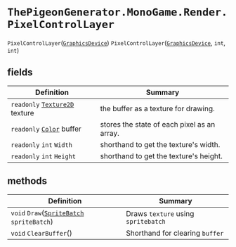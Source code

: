 # `ThePigeonGenerator.MonoGame.Render.PixelControlLayer`

`PixelControlLayer`([`GraphicsDevice`](https://docs.monogame.net/api/Microsoft.Xna.Framework.Graphics.GraphicsDevice.html))
`PixelControlLayer`([`GraphicsDevice`](https://docs.monogame.net/api/Microsoft.Xna.Framework.Graphics.GraphicsDevice.html), `int`, `int`)

## fields

| Definition                                                                                                      | Summary                                     |
| --------------------------------------------------------------------------------------------------------------- | ------------------------------------------- |
| `readonly` [`Texture2D`](https://docs.monogame.net/api/Microsoft.Xna.Framework.Graphics.Texture2D.html) texture | the buffer as a texture for drawing.        |
| `readonly` [`Color`](https://docs.monogame.net/api/Microsoft.Xna.Framework.Color.html) buffer                              | stores the state of each pixel as an array. |
| `readonly` `int` `Width`                                                                                        | shorthand to get the texture's width.       |
| `readonly` `int` `Height`                                                                                       | shorthand to get the texture's height.      |


## methods
| Definition                                                                                                                    | Summary                                   |
| ----------------------------------------------------------------------------------------------------------------------------- | ----------------------------------------- |
| `void` `Draw`([`SpriteBatch`](https://docs.monogame.net/api/Microsoft.Xna.Framework.Graphics.SpriteBatch.html) `spriteBatch`) | Draws `texture` using `spritebatch`       |
| `void` `ClearBuffer`()                                                                                                        | Shorthand for clearing `buffer`           |
